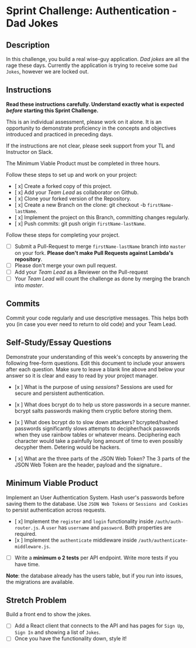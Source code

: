 # Sprint Challenge: Authentication - Dad Jokes

## Description

In this challenge, you build a real wise-guy application. _Dad jokes_ are all the rage these days. Currently the application is trying to receive some `Dad Jokes`, however we are locked out.

## Instructions

**Read these instructions carefully. Understand exactly what is expected _before_ starting this Sprint Challenge.**

This is an individual assessment, please work on it alone. It is an opportunity to demonstrate proficiency in the concepts and objectives introduced and practiced in preceding days.

If the instructions are not clear, please seek support from your TL and Instructor on Slack.

The Minimum Viable Product must be completed in three hours.

Follow these steps to set up and work on your project:

- [ x] Create a forked copy of this project.
- [ x] Add your _Team Lead_ as collaborator on Github.
- [ x] Clone your forked version of the Repository.
- [ x] Create a new Branch on the clone: git checkout -b `firstName-lastName`.
- [ x] Implement the project on this Branch, committing changes regularly.
- [ x] Push commits: git push origin `firstName-lastName`.

Follow these steps for completing your project.

- [ ] Submit a Pull-Request to merge `firstName-lastName` branch into `master` on your fork. **Please don't make Pull Requests against Lambda's repository**.
- [ ] Please don't merge your own pull request.
- [ ] Add your _Team Lead_ as a Reviewer on the Pull-request
- [ ] Your _Team Lead_ will count the challenge as done by merging the branch into _master_.

## Commits

Commit your code regularly and use descriptive messages. This helps both you (in case you ever need to return to old code) and your Team Lead.

## Self-Study/Essay Questions

Demonstrate your understanding of this week's concepts by answering the following free-form questions. Edit this document to include your answers after each question. Make sure to leave a blank line above and below your answer so it is clear and easy to read by your project manager.

- [x ] What is the purpose of using _sessions_?
Sessions are used for secure and persistent authentication. 

- [x ] What does bcrypt do to help us store passwords in a secure manner.
bcrypt salts passwords making them cryptic before storing them. 

- [x ] What does bcrypt do to slow down attackers?
bcrypted/hashed passwords significantly slows attempts to decipher/hack passwords when they use rainbow tables or whatever means. Deciphering each character would take a painfully long amount of time to even possibly decypher them. Detering would be hackers.

- [ x] What are the three parts of the JSON Web Token?
The 3 parts of the JSON Web Token are the header, payload and the signature..
## Minimum Viable Product

Implement an User Authentication System. Hash user's passwords before saving them to the database. Use `JSON Web Tokens` or `Sessions and Cookies` to persist authentication across requests.

- [ x] Implement the `register` and `login` functionality inside `/auth/auth-router.js`. A `user` has `username` and `password`. Both properties are required.
- [x ] Implement the `authenticate` middleware inside `/auth/authenticate-middleware.js`.
- [ ] Write a **minimum o 2 tests** per API endpoint. Write more tests if you have time.

**Note**: the database already has the users table, but if you run into issues, the migrations are available.

## Stretch Problem

Build a front end to show the jokes.

- [ ] Add a React client that connects to the API and has pages for `Sign Up`, `Sign In` and showing a list of `Jokes`.
- [ ] Once you have the functionality down, style it!
